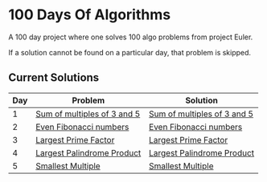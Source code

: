 # 100 Days Of Algorithms

A 100 day project where one solves 100 algo problems from project Euler.

If a solution cannot be found on a particular day, that problem is skipped.

## Current Solutions

| Day | Problem                                                           | Solution                                                     |
| --- | ----------------------------------------------------------------- | ------------------------------------------------------------ |
| 1   | [Sum of multiples of 3 and 5](https://projecteuler.net/problem=1) | [Sum of multiples of 3 and 5](/multiples_of_3_and_5.py)      |
| 2   | [Even Fibonacci numbers](https://projecteuler.net/problem=2)      | [Even Fibonacci numbers](/even_fibonacci_numbers.py)         |
| 3   | [Largest Prime Factor](https://projecteuler.net/problem=3)        | [Largest Prime Factor](/largest_prime_factor.py)             |
| 4   | [Largest Palindrome Product](https://projecteuler.net/problem=4)  | [Largest Palindrome Product](/largest_palindrome_product.py) |
| 5   | [Smallest Multiple](https://projecteuler.net/problem=5)           | [Smallest Multiple](/smallest_multiple.py)                   |
